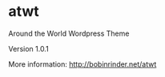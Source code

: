 atwt
====

Around the World Wordpress Theme

Version 1.0.1

More information: http://bobinrinder.net/atwt

